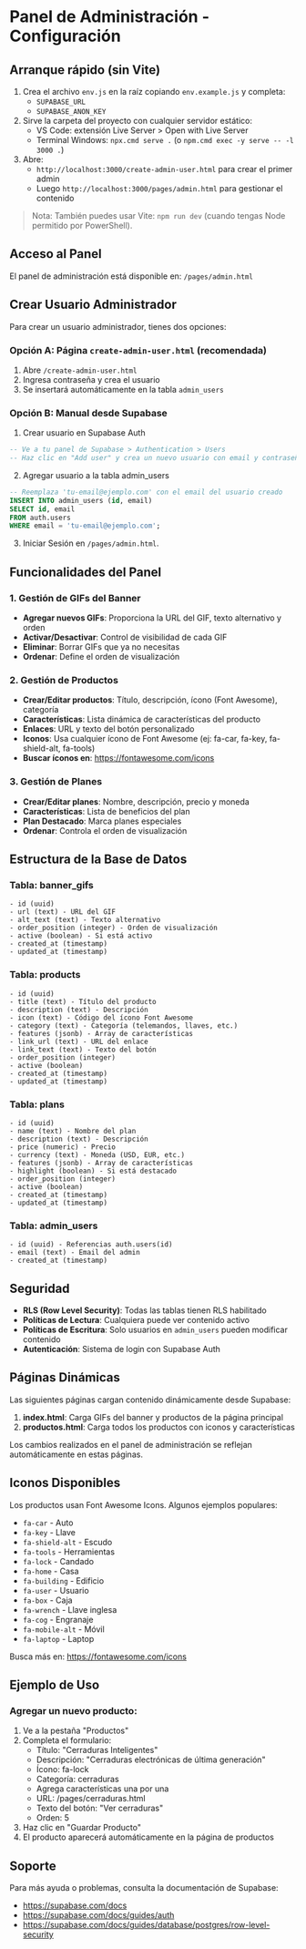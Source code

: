 # Panel de Administración - Configuración

## Arranque rápido (sin Vite)
1. Crea el archivo `env.js` en la raíz copiando `env.example.js` y completa:
   - `SUPABASE_URL`
   - `SUPABASE_ANON_KEY`
2. Sirve la carpeta del proyecto con cualquier servidor estático:
   - VS Code: extensión Live Server > Open with Live Server
   - Terminal Windows: `npx.cmd serve .` (o `npm.cmd exec -y serve -- -l 3000 .`)
3. Abre:
   - `http://localhost:3000/create-admin-user.html` para crear el primer admin
   - Luego `http://localhost:3000/pages/admin.html` para gestionar el contenido

> Nota: También puedes usar Vite: `npm run dev` (cuando tengas Node permitido por PowerShell).

## Acceso al Panel
El panel de administración está disponible en: `/pages/admin.html`

## Crear Usuario Administrador

Para crear un usuario administrador, tienes dos opciones:

### Opción A: Página `create-admin-user.html` (recomendada)
1. Abre `/create-admin-user.html`
2. Ingresa contraseña y crea el usuario
3. Se insertará automáticamente en la tabla `admin_users`

### Opción B: Manual desde Supabase
1. Crear usuario en Supabase Auth

```sql
-- Ve a tu panel de Supabase > Authentication > Users
-- Haz clic en "Add user" y crea un nuevo usuario con email y contraseña
```

2. Agregar usuario a la tabla admin_users

```sql
-- Reemplaza 'tu-email@ejemplo.com' con el email del usuario creado
INSERT INTO admin_users (id, email)
SELECT id, email
FROM auth.users
WHERE email = 'tu-email@ejemplo.com';
```

3. Iniciar Sesión en `/pages/admin.html`.

## Funcionalidades del Panel

### 1. Gestión de GIFs del Banner
- **Agregar nuevos GIFs**: Proporciona la URL del GIF, texto alternativo y orden
- **Activar/Desactivar**: Control de visibilidad de cada GIF
- **Eliminar**: Borrar GIFs que ya no necesitas
- **Ordenar**: Define el orden de visualización

### 2. Gestión de Productos
- **Crear/Editar productos**: Título, descripción, ícono (Font Awesome), categoría
- **Características**: Lista dinámica de características del producto
- **Enlaces**: URL y texto del botón personalizado
- **Iconos**: Usa cualquier ícono de Font Awesome (ej: fa-car, fa-key, fa-shield-alt, fa-tools)
- **Buscar íconos en**: https://fontawesome.com/icons

### 3. Gestión de Planes
- **Crear/Editar planes**: Nombre, descripción, precio y moneda
- **Características**: Lista de beneficios del plan
- **Plan Destacado**: Marca planes especiales
- **Ordenar**: Controla el orden de visualización

## Estructura de la Base de Datos

### Tabla: banner_gifs
```
- id (uuid)
- url (text) - URL del GIF
- alt_text (text) - Texto alternativo
- order_position (integer) - Orden de visualización
- active (boolean) - Si está activo
- created_at (timestamp)
- updated_at (timestamp)
```

### Tabla: products
```
- id (uuid)
- title (text) - Título del producto
- description (text) - Descripción
- icon (text) - Código del ícono Font Awesome
- category (text) - Categoría (telemandos, llaves, etc.)
- features (jsonb) - Array de características
- link_url (text) - URL del enlace
- link_text (text) - Texto del botón
- order_position (integer)
- active (boolean)
- created_at (timestamp)
- updated_at (timestamp)
```

### Tabla: plans
```
- id (uuid)
- name (text) - Nombre del plan
- description (text) - Descripción
- price (numeric) - Precio
- currency (text) - Moneda (USD, EUR, etc.)
- features (jsonb) - Array de características
- highlight (boolean) - Si está destacado
- order_position (integer)
- active (boolean)
- created_at (timestamp)
- updated_at (timestamp)
```

### Tabla: admin_users
```
- id (uuid) - Referencias auth.users(id)
- email (text) - Email del admin
- created_at (timestamp)
```

## Seguridad

- **RLS (Row Level Security)**: Todas las tablas tienen RLS habilitado
- **Políticas de Lectura**: Cualquiera puede ver contenido activo
- **Políticas de Escritura**: Solo usuarios en `admin_users` pueden modificar contenido
- **Autenticación**: Sistema de login con Supabase Auth

## Páginas Dinámicas

Las siguientes páginas cargan contenido dinámicamente desde Supabase:

1. **index.html**: Carga GIFs del banner y productos de la página principal
2. **productos.html**: Carga todos los productos con iconos y características

Los cambios realizados en el panel de administración se reflejan automáticamente en estas páginas.

## Iconos Disponibles

Los productos usan Font Awesome Icons. Algunos ejemplos populares:

- `fa-car` - Auto
- `fa-key` - Llave
- `fa-shield-alt` - Escudo
- `fa-tools` - Herramientas
- `fa-lock` - Candado
- `fa-home` - Casa
- `fa-building` - Edificio
- `fa-user` - Usuario
- `fa-box` - Caja
- `fa-wrench` - Llave inglesa
- `fa-cog` - Engranaje
- `fa-mobile-alt` - Móvil
- `fa-laptop` - Laptop

Busca más en: https://fontawesome.com/icons

## Ejemplo de Uso

### Agregar un nuevo producto:
1. Ve a la pestaña "Productos"
2. Completa el formulario:
   - Título: "Cerraduras Inteligentes"
   - Descripción: "Cerraduras electrónicas de última generación"
   - Ícono: fa-lock
   - Categoría: cerraduras
   - Agrega características una por una
   - URL: /pages/cerraduras.html
   - Texto del botón: "Ver cerraduras"
   - Orden: 5
3. Haz clic en "Guardar Producto"
4. El producto aparecerá automáticamente en la página de productos

## Soporte

Para más ayuda o problemas, consulta la documentación de Supabase:
- https://supabase.com/docs
- https://supabase.com/docs/guides/auth
- https://supabase.com/docs/guides/database/postgres/row-level-security
